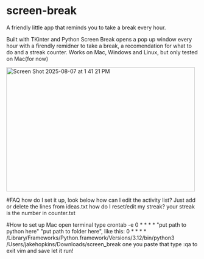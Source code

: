 # screen-break
A friendly little app that reminds you to take a break every hour.

Built with TKinter and Python Screen Break opens a pop up window every hour with a firendly remidner to take a break, a recomendation for what to do and a streak counter.
Works on Mac, Windows and Linux, but only tested on Mac(for now)

<img width="495" height="326" alt="Screen Shot 2025-08-07 at 1 41 21 PM" src="https://github.com/user-attachments/assets/55ecb5ce-05b4-461e-bcd9-1d4fcb75d7ad" />

#FAQ
how do I set it up, look below
how can I edit the activity list?   Just add or delete the lines from ideas.txt
how do I reset/edit my streak?  your streak is the number in counter.txt

#How to set up
Mac
open terminal
type crontab -e
0 * * * * "put path to python here" "put path to folder here", like this: 0 * * * *  /Library/Frameworks/Python.framework/Versions/3.12/bin/python3 /Users/jakehopkins/Downloads/screen_break 
one you paste that type :qa to exit vim and save
let it run!


